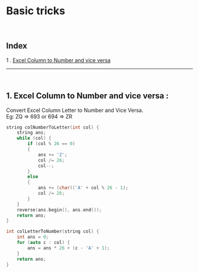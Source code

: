 # Basic tricks

<br>

## Index

1 . [Excel Column to Number and vice versa](#excel-column-to-number-and-vice-versa)


---
<br>

## 1. Excel Column to Number and vice versa :

Convert Excel Column Letter to Number and Vice Versa. <br>
Eg:  ZQ  => 693  or 694 => ZR

```cpp
string colNumberToLetter(int col) {
    string ans;
    while (col) {
        if (col % 26 == 0)
        {
            ans += 'Z';
            col /= 26;
            col--;
        }
        else
        {
            ans += (char)('A' + col % 26 - 1);
            col /= 26;
        }
    }
    reverse(ans.begin(), ans.end());
    return ans;
}

int colLetterToNumber(string col) {
    int ans = 0;
    for (auto c : col) {
        ans = ans * 26 + (c - 'A' + 1);
    }
    return ans;
}

```
